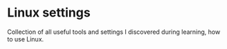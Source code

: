 # Linux settings
Collection of all useful tools and settings I discovered during learning, how to use Linux.